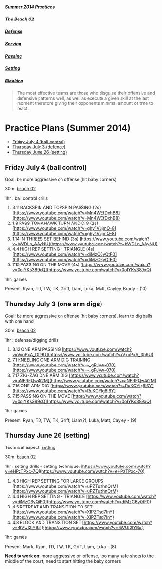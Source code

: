 ##### [Summer 2014 Practices](https://github.com/nvitas/beach-vball/blob/master/practice-2014.md) 
##### [The Beach 02](https://github.com/nvitas/beach-vball/blob/master/02.md)
##### [Defense](https://github.com/nvitas/beach-vball/blob/master/defense.md)
##### [Serving](https://github.com/nvitas/beach-vball/blob/master/serving.md)
##### [Passing](https://github.com/nvitas/beach-vball/blob/master/passing.md)
##### [Setting](https://github.com/nvitas/beach-vball/blob/master/setting.md)
##### [Blocking](https://github.com/nvitas/beach-vball/blob/master/blocking.md)

>The most effective teams are those who disguise their offensive and defensive patterns well, as well as execute a given skill at the last moment therefore giving their opponents minimal amount of time to react.

# Practice Plans (Summer 2014)

* [Friday July 4 (ball control)](#07/04)
* [Thursday July 3 (defence)](#07/03)
* [Thursday June 26 (setting)](#06/26)
 

## <a name="07/04"></a> Friday July 4 (ball control)
Goal: be more aggressive on offense (hit baby corners)

30m: [beach 02](https://github.com/nvitas/beach-vball/blob/master/02.md)

1hr : ball control drills

1.	3.11	BACKSPIN AND TOPSPIN PASSING	(2s)	[https://www.youtube.com/watch?v=Mn4WEfDxhB8](https://www.youtube.com/watch?v=Mn4WEfDxhB8)
2.	1.8		PASS TOMAHAWK TURN AND DIG 		(2s)	[https://www.youtube.com/watch?v=ghy1VujmQ-8](https://www.youtube.com/watch?v=ghy1VujmQ-8)
3.	1.14	IN THREES SET BEHIND			(3s)	[https://www.youtube.com/watch?v=bWDLn_AAyNU](https://www.youtube.com/watch?v=bWDLn_AAyNU)
4.	4.4		HIGH REP SETTING - TRIANGLE	    (4s)    [https://www.youtube.com/watch?v=diMzC6yQtF0](https://www.youtube.com/watch?v=diMzC6yQtF0)
5.	7.15	PASSING ON THE MOVE				(4s)	[https://www.youtube.com/watch?v=0oIYKs389xQ](https://www.youtube.com/watch?v=0oIYKs389xQ)

1hr: games

Present: Ryan, TD, TW, TK, Griff, Liam, Luka, Matt, Cayley, Brady - (10)
 
 
## <a name="07/03"></a>Thursday July 3 (one arm digs)
Goal: be more aggressive on offense (hit baby corners), learn to dig balls with one hand 

30m: [beach 02](https://github.com/nvitas/beach-vball/blob/master/02.md)

1hr : defense/digging drills

1.	3.12 ONE ARM PASSING				[https://www.youtube.com/watch?v=VxoPxA_Dh9U](https://www.youtube.com/watch?v=VxoPxA_Dh9U)
2.	7.1  KNEELING ONE ARM DIG TRAINING	[https://www.youtube.com/watch?v=-_gPJvw-070](https://www.youtube.com/watch?v=-_gPJvw-070)
3.	7.17 ZIG-ZAG ONE ARM DIG			[https://www.youtube.com/watch?v=aNFRFQw4i2M](https://www.youtube.com/watch?v=aNFRFQw4i2M)
4.	7.16 ONE ARM DIG					[https://www.youtube.com/watch?v=RuKCYlg8l6Y](https://www.youtube.com/watch?v=RuKCYlg8l6Y)
5.	7.15 PASSING ON THE MOVE			[https://www.youtube.com/watch?v=0oIYKs389xQ](https://www.youtube.com/watch?v=0oIYKs389xQ)

1hr: games

Present: Ryan, TD, TW, TK, Griff, Liam(?), Luka, Matt, Cayley - (9)



## <a name="06/26"></a>Thursday June 26 (setting)
Technical aspect: [setting](https://github.com/nvitas/beach-vball/blob/master/setting.md)

30m: [beach 02](https://github.com/nvitas/beach-vball/blob/master/02.md)

1hr : setting drills - setting technique:	[https://www.youtube.com/watch?v=eHPzTPxc-7Q](https://www.youtube.com/watch?v=eHPzTPxc-7Q)

1. 4.3	HIGH REP SETTING FOR LARGE GROUPS	[https://www.youtube.com/watch?v=uPZTuzhnQrM](https://www.youtube.com/watch?v=uPZTuzhnQrM) 	
2. 4.4	HIGH REP SETTING - TRIANGLE	        [https://www.youtube.com/watch?v=diMzC6yQtF0](https://www.youtube.com/watch?v=diMzC6yQtF0)		
3. 4.5	RETREAT AND TRANSITION TO SET	    [https://www.youtube.com/watch?v=XIPZTsd7InY](https://www.youtube.com/watch?v=XIPZTsd7InY)		
4. 4.8	BLOCK AND TRANSITION SET	        [https://www.youtube.com/watch?v=4tVUI2lYBaI](https://www.youtube.com/watch?v=4tVUI2lYBaI)		

1hr: games

Present: Mark, Ryan, TD, TW, TK, Griff, Liam, Luka - (8)

**Need to work on:** more aggressive on offense, too many safe shots to the middle of the court, need to start hitting the baby corners 
